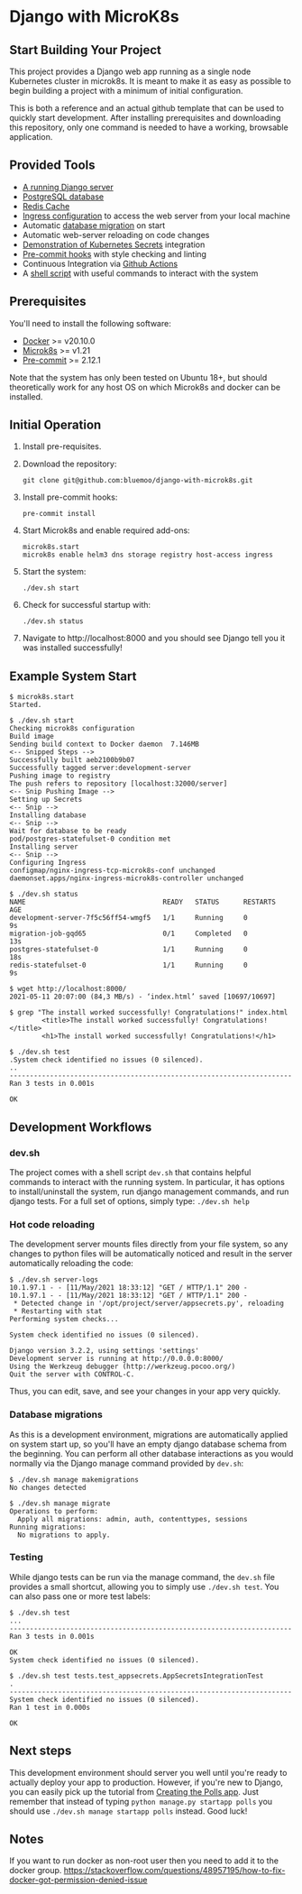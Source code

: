 # Django with MicroK8s
## Start Building Your Project
This project provides a Django web app running as a single node Kubernetes
cluster in microk8s. It is meant to make it as easy as possible to begin
building a project with a minimum of initial configuration.

This is both a reference and an actual github template that
can be used to quickly start development. After
installing prerequisites and downloading this repository, only one command is
needed to have a working, browsable application.

## Provided Tools
  - [A running Django server](deploy/helm/development-app/templates/server.yaml) 
  - [PostgreSQL database](deploy/helm/development-db/templates/postgres.yaml)
  - [Redis Cache](deploy/helm/development-app/templates/redis.yaml)
  - [Ingress configuration](deploy/helm/development-app/microk8s-ingress.yaml) to access the web server from your local machine
  - Automatic [database migration](deploy/helm/development-app/templates/migrations-job.yaml) on start
  - Automatic web-server reloading on code changes
  - [Demonstration of Kubernetes Secrets](deploy/helm/development-secrets/templates/secrets.yaml) integration
  - [Pre-commit hooks](.pre-commit-config.yaml) with style checking and linting
  - Continuous Integration via [Github Actions](.github/workflows/push-actions.yaml)
  - A [shell script](dev.sh) with useful commands to interact with the system

## Prerequisites
You'll need to install the following software:
- [Docker](https://docs.docker.com/get-docker/) >= v20.10.0
- [Microk8s](https://microk8s.io/docs) >= v1.21
- [Pre-commit](https://pre-commit.com/) >= 2.12.1

Note that the system has only been tested on Ubuntu 18+, but should
theoretically work for any host OS on which Microk8s and docker can be
installed.

## Initial Operation
1) Install pre-requisites.
1) Download the repository:

    ```
    git clone git@github.com:bluemoo/django-with-microk8s.git
    ```

1) Install pre-commit hooks:

    ```
    pre-commit install
    ```
1) Start Microk8s and enable required add-ons:
    
    ```
    microk8s.start
    microk8s enable helm3 dns storage registry host-access ingress
    ```
1) Start the system:
    ```
    ./dev.sh start
    ```
1) Check for successful startup with: 
   ```
   ./dev.sh status
   ```
1) Navigate to http://localhost:8000 and you should see Django tell you it was 
   installed successfully!

## Example System Start
```
$ microk8s.start
Started.

$ ./dev.sh start
Checking microk8s configuration
Build image
Sending build context to Docker daemon  7.146MB
<-- Snipped Steps -->
Successfully built aeb2100b9b07
Successfully tagged server:development-server
Pushing image to registry
The push refers to repository [localhost:32000/server]
<-- Snip Pushing Image -->
Setting up Secrets
<-- Snip -->
Installing database
<-- Snip -->
Wait for database to be ready
pod/postgres-statefulset-0 condition met
Installing server
<-- Snip -->
Configuring Ingress
configmap/nginx-ingress-tcp-microk8s-conf unchanged
daemonset.apps/nginx-ingress-microk8s-controller unchanged

$ ./dev.sh status
NAME                                  READY   STATUS      RESTARTS   AGE
development-server-7f5c56ff54-wmgf5   1/1     Running     0          9s
migration-job-gqd65                   0/1     Completed   0          13s
postgres-statefulset-0                1/1     Running     0          18s
redis-statefulset-0                   1/1     Running     0          9s

$ wget http://localhost:8000/
2021-05-11 20:07:00 (84,3 MB/s) - ‘index.html’ saved [10697/10697]

$ grep "The install worked successfully! Congratulations!" index.html 
        <title>The install worked successfully! Congratulations!</title>
        <h1>The install worked successfully! Congratulations!</h1>

$ ./dev.sh test
.System check identified no issues (0 silenced).
..
----------------------------------------------------------------------
Ran 3 tests in 0.001s

OK

```

## Development Workflows
### dev.sh
The project comes with a shell script `dev.sh` that contains helpful commands to interact
with the running system. In particular, it has options to install/uninstall the system, 
run django  management commands, and run django tests. For a full set of options, simply 
type: `./dev.sh help`

### Hot code reloading
The development server mounts files directly from your file system, so any changes to 
python files will be automatically noticed and result in the server automatically reloading
the code:
```
$ ./dev.sh server-logs
10.1.97.1 - - [11/May/2021 18:33:12] "GET / HTTP/1.1" 200 -
10.1.97.1 - - [11/May/2021 18:33:12] "GET / HTTP/1.1" 200 -
 * Detected change in '/opt/project/server/appsecrets.py', reloading
 * Restarting with stat
Performing system checks...

System check identified no issues (0 silenced).

Django version 3.2.2, using settings 'settings'
Development server is running at http://0.0.0.0:8000/
Using the Werkzeug debugger (http://werkzeug.pocoo.org/)
Quit the server with CONTROL-C.
```
Thus, you can edit, save, and see your changes in your app very quickly.

### Database migrations
As this is a development environment, migrations are automatically applied on system start
up, so you'll have an empty django database schema from the beginning. You can perform all
other database interactions as you would normally via the Django manage command provided 
by `dev.sh`:
```
$ ./dev.sh manage makemigrations
No changes detected

$ ./dev.sh manage migrate
Operations to perform:
  Apply all migrations: admin, auth, contenttypes, sessions
Running migrations:
  No migrations to apply.
```

### Testing
While django tests can be run via the manage command, the `dev.sh` file provides a small
shortcut, allowing you to simply use `./dev.sh test`. You can also pass one or more test
labels:
```
$ ./dev.sh test
...
----------------------------------------------------------------------
Ran 3 tests in 0.001s

OK
System check identified no issues (0 silenced).
```
```
$ ./dev.sh test tests.test_appsecrets.AppSecretsIntegrationTest
.
----------------------------------------------------------------------
System check identified no issues (0 silenced).
Ran 1 test in 0.000s

OK
```

## Next steps
This development environment should server you well until you're ready to actually deploy
your app to production. However, if you're new to Django, you can easily pick up the
tutorial from [Creating the Polls app](https://docs.djangoproject.com/en/3.2/intro/tutorial01/#creating-the-polls-app).
Just remember that instead of typing `python manage.py startapp polls` you should use
`./dev.sh manage startapp polls` instead. Good luck!

## Notes
If you want to run docker as non-root user then you need to add it to the docker group.
https://stackoverflow.com/questions/48957195/how-to-fix-docker-got-permission-denied-issue
